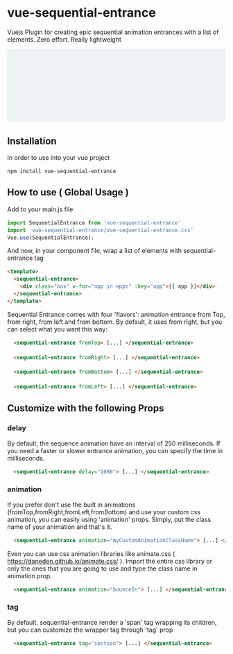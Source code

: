 # vue-sequential-entrance
Vuejs Plugin for creating epic sequential animation entrances with a list of elements.
Zero effort.
Really lightweight

![](demo.gif)

## Installation
In order to use into your vue project
```
npm install vue-sequential-entrance
```

## How to use ( Global Usage )
Add to your main.js file
```javascript
import SequentialEntrance from 'vue-sequential-entrance'
import 'vue-sequential-entrance/vue-sequential-entrance.css'
Vue.use(SequentialEntrance);
```

And now, in your component file, wrap a list of elements with sequential-entrance tag
```html
<template>
  <sequential-entrance>
    <div class="box" v-for="app in apps" :key="app">{{ app }}</div>
  </sequential-entrance>
</template>
```

Sequential Entrance comes with four 'flavors': animation entrance from Top, from right, from left and from bottom. By default, it uses from right, but you can select what you want this way:
```html
  <sequential-entrance fromTop> [...] </sequential-entrance>

  <sequential-entrance fromRight> [...] </sequential-entrance>

  <sequential-entrance fromBottom> [...] </sequential-entrance>

  <sequential-entrance fromLeft> [...] </sequential-entrance>
```


## Customize with the following Props

### delay
By default, the sequence animation have an interval of 250 milliseconds. If you need a faster or slower entrance animation, you can specify the time in milliseconds.
```html
  <sequential-entrance delay="1000"> [...] </sequential-entrance>
```

### animation
If you prefer don't use the built in animations (fromTop,fromRight,fromLeft,fromBottom) and use your custom css animation, you can easily using 'animation' props. Simply, put the class name of your animation and that's it.  
```html
  <sequential-entrance animation="myCustomAnimationClassName"> [...] </sequential-entrance>
```

Even you can use css animation libraries like animate.css ( https://daneden.github.io/animate.css/ ). Import the entire css library or only the ones that you are going to use and type the class name in animation prop.

```html
  <sequential-entrance animation="bounceIn"> [...] </sequential-entrance>
```

### tag
By default, sequential-entrance render a 'span' tag wrapping its children, but you can customize the wrapper tag through 'tag' prop
```html
  <sequential-entrance tag="section"> [...] </sequential-entrance>
```
